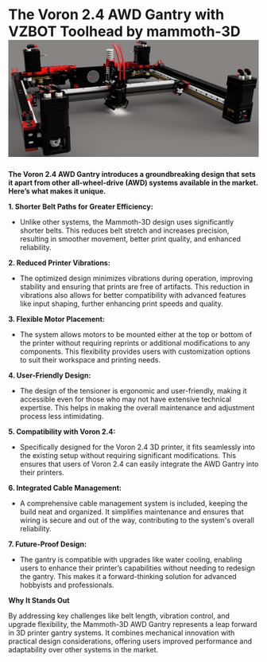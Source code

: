 # **The Voron 2.4 AWD Gantry with VZBOT Toolhead by mammoth-3D** ![mammoth-3D AWD Gantry with VZBOT Toolhead](mammoth-3D_AWD_Gantry_1.7.3.png)

**The Voron 2.4 AWD Gantry introduces a groundbreaking design that sets it apart from other all-wheel-drive (AWD) systems available in the market. Here’s what makes it unique.**

**1. Shorter Belt Paths for Greater Efficiency:**

- Unlike other systems, the Mammoth-3D design uses significantly shorter belts. This reduces belt stretch and increases precision, resulting in smoother movement, better print quality, and enhanced reliability.

**2. Reduced Printer Vibrations:**

- The optimized design minimizes vibrations during operation, improving stability and ensuring that prints are free of artifacts. This reduction in vibrations also allows for better compatibility with advanced features like input shaping, further enhancing print speeds and quality.

**3. Flexible Motor Placement:**

- The system allows motors to be mounted either at the top or bottom of the printer without requiring reprints or additional modifications to any components. This flexibility provides users with customization options to suit their workspace and printing needs.

**4. User-Friendly Design:**

- The design of the tensioner is ergonomic and user-friendly, making it accessible even for those who may not have extensive technical expertise. This helps in making the overall maintenance and adjustment process less intimidating.

**5. Compatibility with Voron 2.4:**

- Specifically designed for the Voron 2.4 3D printer, it fits seamlessly into the existing setup without requiring significant modifications. This ensures that users of Voron 2.4 can easily integrate the AWD Gantry into their printers.

**6. Integrated Cable Management:**

- A comprehensive cable management system is included, keeping the build neat and organized. It simplifies maintenance and ensures that wiring is secure and out of the way, contributing to the system's overall reliability.

**7. Future-Proof Design:**

- The gantry is compatible with upgrades like water cooling, enabling users to enhance their printer’s capabilities without needing to redesign the gantry. This makes it a forward-thinking solution for advanced hobbyists and professionals.

**Why It Stands Out**

By addressing key challenges like belt length, vibration control, and upgrade flexibility, the Mammoth-3D AWD Gantry represents a leap forward in 3D printer gantry systems. It combines mechanical innovation with practical design considerations, offering users improved performance and adaptability over other systems in the market.

















